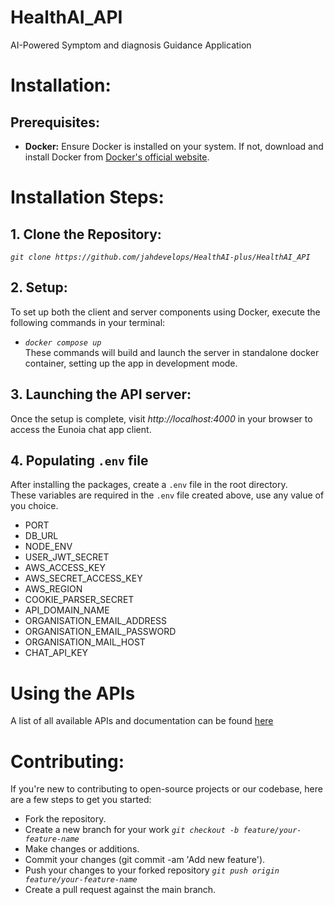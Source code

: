 # HealthAI_API
AI-Powered Symptom and diagnosis Guidance Application

# Installation:
## Prerequisites:
- **Docker:** Ensure Docker is installed on your system. If not, download and install Docker from [Docker's official website](https://www.docker.com/get-started).

# Installation Steps:
## 1. Clone the Repository: 
*`git clone https://github.com/jahdevelops/HealthAI-plus/HealthAI_API`*
## 2. Setup: 
To set up both the client and server components using Docker, execute the following commands in your terminal:
- *`docker compose up`* <br>
These commands will build and launch the server in standalone docker container, setting up the app in development mode.

## 3. Launching the API server:
Once the setup is complete, visit *http://localhost:4000* in your browser to access the Eunoia chat app client.

## 4. Populating `.env` file
After installing the packages,  create a `.env` file in the root directory. <br />
These variables are required in the `.env` file created above, use any value of you choice. <br />
* PORT
* DB_URL
* NODE_ENV
* USER_JWT_SECRET
* AWS_ACCESS_KEY
* AWS_SECRET_ACCESS_KEY
* AWS_REGION
* COOKIE_PARSER_SECRET
* API_DOMAIN_NAME
* ORGANISATION_EMAIL_ADDRESS
* ORGANISATION_EMAIL_PASSWORD
* ORGANISATION_MAIL_HOST
* CHAT_API_KEY
  
# Using the APIs
A list of all available APIs and documentation can be found <a href='https://klus-healthai.postman.co/workspace/My-Workspace~9078663f-e4d1-42dd-81ee-57bdb202a49b/collection/31301164-f91a6403-2e5e-4f04-923d-f8f73cf979ef?action=share&creator=31301164'> here </a>

# Contributing:
If you're new to contributing to open-source projects or our codebase, here are a few steps to get you started:
- Fork the repository.
- Create a new branch for your work *`git checkout -b feature/your-feature-name`*
- Make changes or additions.
- Commit your changes (git commit -am 'Add new feature').
- Push your changes to your forked repository *`git push origin feature/your-feature-name`*
- Create a pull request against the main branch.

